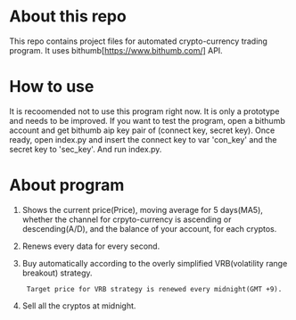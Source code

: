 # About this repo

This repo contains project files for automated crypto-currency trading program. It uses bithumb[https://www.bithumb.com/] API.
# How to use
It is recoomended not to use this program right now. It is only a prototype and needs to be improved.
If you want to test the program, open a bithumb account and get bithumb aip key pair of (connect key, secret key). Once ready, open index.py and insert the connect key to var 'con_key' and the secret key to 'sec_key'. And run index.py.

# About program

1. Shows the current price(Price), moving average for 5 days(MA5), whether the channel for crpyto-currency is ascending or descending(A/D), and the balance of your account, for each cryptos. 
2. Renews every data for every second.
3. Buy automatically according to the overly simplified VRB(volatility range breakout) strategy.

        Target price for VRB strategy is renewed every midnight(GMT +9).
        
4. Sell all the cryptos at midnight.
